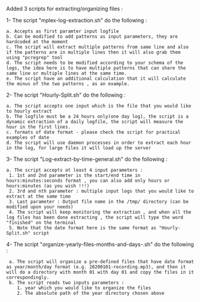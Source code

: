 Added 3 scripts for extracting/organizing files :

1- The script "mplex-log-extraction.sh" do the following :

    a. Accepts as first paramter input logfile
    b. Can be modified to add patterns as input parameters, they are hardcoded at the moment
    c. The script will extract multiple patterns from same line and also if the patterns are in multiple lines then it will also grab them using "pcregrep" tool
    d. The script needs to be modified according to your schema of the logs, the idea here is to have multiple patterns that can share the same line or multiple lines at the same time.
    e. The script have an additional calculation that it will calculate the minus of the two patterns , as an example.

2- The script "Hourly-Split.sh" do the following :

    a. The script accepts one input which is the file that you would like to hourly extract
    b. The logfile must be a 24 hours only(one day log), the script is a dynamic extraction of a daily logfile, the script will measure the hour in the first lines.
    c. formats of date format - please check the script for practical examples of date
    d. The script will use daemon processes in order to extract each hour in the log, for large files it will load up the server

3- The script "Log-extract-by-time-general.sh" do the following :

    a. The script accepts at least 4 input parameters :
     1. 1st and 2nd parameter is the start/end time in hours:minutes:seconds format , you can also add only hours or hours:minutes (as you wish !!!)
     2. 3rd and nth parameter : multiple input logs that you would like to extract at the same time
     3. Last parameter : Output file name in the /tmp/ directory (can be modified upon your needs)
     4. The script will keep monitoring the extraction , and when all the log files has been done extracting , the script will type the word "finished" on the terminal
     5. Note that the date format here is the same format as "Hourly-Split.sh" script
      
4- The script "organize-yearly-files-months-and-days-.sh" do the following :

     a. The script will organize a pre-defined files that have date format as year/month/day format (e.g. 20200101-recording.mp3), and then it will do a directory with month 01 with day 01 and copy the files in it correspondingly.
     b. The script reads two inputs parameters : 
        1. year which you would like to organize the files
        2. The absolute path of the year directory chosen above


